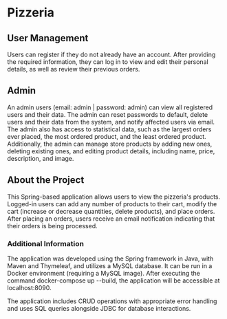 # Pizzeria

## User Management
Users can register if they do not already have an account. After providing the required information, they can log in to view and edit their personal details, as well as review their previous orders.

## Admin
An admin users (email: admin | password: admin) can view all registered users and their data. The admin can reset passwords to default, delete users and their data from the system, and notify affected users via email. The admin also has access to statistical data, such as the largest orders ever placed, the most ordered product, and the least ordered product. Additionally, the admin can manage store products by adding new ones, deleting existing ones, and editing product details, including name, price, description, and image.

## About the Project
This Spring-based application allows users to view the pizzeria's products. Logged-in users can add any number of products to their cart, modify the cart (increase or decrease quantities, delete products), and place orders. After placing an orders, users receive an email notification indicating that their orders is being processed.

### Additional Information
The application was developed using the Spring framework in Java, with Maven and Thymeleaf, and utilizes a MySQL database. It can be run in a Docker environment (requiring a MySQL image). After executing the command docker-compose up --build, the application will be accessible at localhost:8090.

The application includes CRUD operations with appropriate error handling and uses SQL queries alongside JDBC for database interactions.

